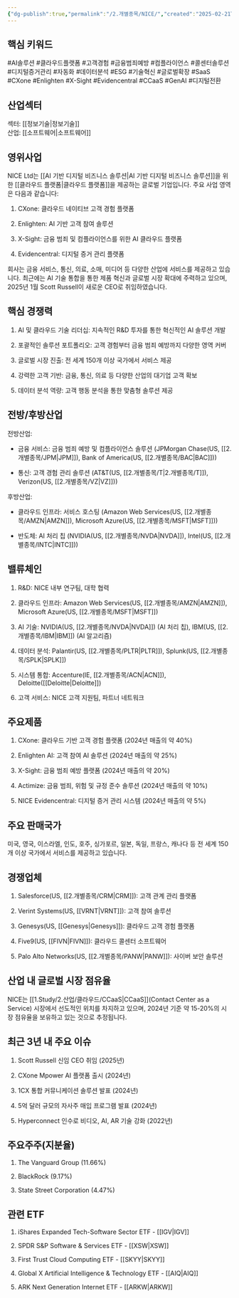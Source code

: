 ```yaml
---
{"dg-publish":true,"permalink":"/2.개별종목/NICE/","created":"2025-02-21T10:59:04.762+09:00","updated":"2025-07-29T21:37:04.970+09:00"}
---
```


## 핵심 키워드

#AI솔루션 #클라우드플랫폼 #고객경험 #금융범죄예방 #컴플라이언스 #콜센터솔루션 #디지털증거관리 #자동화 #데이터분석 #ESG #기술혁신 #글로벌확장 #SaaS #CXone #Enlighten #X-Sight #Evidencentral #CCaaS #GenAI #디지털전환

## 산업섹터

섹터: [[정보기술\|정보기술]]  
산업: [[소프트웨어\|소프트웨어]]

## 영위사업

NICE Ltd는 [[AI 기반 디지털 비즈니스 솔루션\|AI 기반 디지털 비즈니스 솔루션]]을 위한 [[클라우드 플랫폼\|클라우드 플랫폼]]을 제공하는 글로벌 기업입니다. 주요 사업 영역은 다음과 같습니다:

1. CXone: 클라우드 네이티브 고객 경험 플랫폼
    
2. Enlighten: AI 기반 고객 참여 솔루션
    
3. X-Sight: 금융 범죄 및 컴플라이언스를 위한 AI 클라우드 플랫폼
    
4. Evidencentral: 디지털 증거 관리 플랫폼
    

회사는 금융 서비스, 통신, 의료, 소매, 미디어 등 다양한 산업에 서비스를 제공하고 있습니다. 최근에는 AI 기술 통합을 통한 제품 혁신과 글로벌 시장 확대에 주력하고 있으며, 2025년 1월 Scott Russell이 새로운 CEO로 취임하였습니다.

## 핵심 경쟁력

1. AI 및 클라우드 기술 리더십: 지속적인 R&D 투자를 통한 혁신적인 AI 솔루션 개발
    
2. 포괄적인 솔루션 포트폴리오: 고객 경험부터 금융 범죄 예방까지 다양한 영역 커버
    
3. 글로벌 시장 진출: 전 세계 150개 이상 국가에서 서비스 제공
    
4. 강력한 고객 기반: 금융, 통신, 의료 등 다양한 산업의 대기업 고객 확보
    
5. 데이터 분석 역량: 고객 행동 분석을 통한 맞춤형 솔루션 제공
    

## 전방/후방산업

전방산업:

- 금융 서비스: 금융 범죄 예방 및 컴플라이언스 솔루션 (JPMorgan Chase(US, [[2.개별종목/JPM\|JPM]]), Bank of America(US, [[2.개별종목/BAC\|BAC]]))
    
- 통신: 고객 경험 관리 솔루션 (AT&T(US, [[2.개별종목/T\|2.개별종목/T]]), Verizon(US, [[2.개별종목/VZ\|VZ]]))
    

후방산업:

- 클라우드 인프라: 서비스 호스팅 (Amazon Web Services(US, [[2.개별종목/AMZN\|AMZN]]), Microsoft Azure(US, [[2.개별종목/MSFT\|MSFT]]))
    
- 반도체: AI 처리 칩 (NVIDIA(US, [[2.개별종목/NVDA\|NVDA]]), Intel(US, [[2.개별종목/INTC\|INTC]]))
    

## 밸류체인

1. R&D: NICE 내부 연구팀, 대학 협력
    
2. 클라우드 인프라: Amazon Web Services(US, [[2.개별종목/AMZN\|AMZN]]), Microsoft Azure(US, [[2.개별종목/MSFT\|MSFT]])
    
3. AI 기술: NVIDIA(US, [[2.개별종목/NVDA\|NVDA]]) (AI 처리 칩), IBM(US, [[2.개별종목/IBM\|IBM]]) (AI 알고리즘)
    
4. 데이터 분석: Palantir(US, [[2.개별종목/PLTR\|PLTR]]), Splunk(US, [[2.개별종목/SPLK\|SPLK]])
    
5. 시스템 통합: Accenture(IE, [[2.개별종목/ACN\|ACN]]), Deloitte([[Deloitte\|Deloitte]])
    
6. 고객 서비스: NICE 고객 지원팀, 파트너 네트워크
    

## 주요제품

1. CXone: 클라우드 기반 고객 경험 플랫폼 (2024년 매출의 약 40%)
    
2. Enlighten AI: 고객 참여 AI 솔루션 (2024년 매출의 약 25%)
    
3. X-Sight: 금융 범죄 예방 플랫폼 (2024년 매출의 약 20%)
    
4. Actimize: 금융 범죄, 위험 및 규정 준수 솔루션 (2024년 매출의 약 10%)
    
5. NICE Evidencentral: 디지털 증거 관리 시스템 (2024년 매출의 약 5%)
    

## 주요 판매국가

미국, 영국, 이스라엘, 인도, 호주, 싱가포르, 일본, 독일, 프랑스, 캐나다 등 전 세계 150개 이상 국가에서 서비스를 제공하고 있습니다.

## 경쟁업체

1. Salesforce(US, [[2.개별종목/CRM\|CRM]]): 고객 관계 관리 플랫폼
    
2. Verint Systems(US, [[VRNT\|VRNT]]): 고객 참여 솔루션
    
3. Genesys(US, [[Genesys\|Genesys]]): 클라우드 고객 경험 플랫폼
    
4. Five9(US, [[FIVN\|FIVN]]): 클라우드 콜센터 소프트웨어
    
5. Palo Alto Networks(US, [[2.개별종목/PANW\|PANW]]): 사이버 보안 솔루션
    

## 산업 내 글로벌 시장 점유율

NICE는 [[1.Study/2.산업/클라우드/CCaaS\|CCaaS]](Contact Center as a Service) 시장에서 선도적인 위치를 차지하고 있으며, 2024년 기준 약 15-20%의 시장 점유율을 보유하고 있는 것으로 추정됩니다.

## 최근 3년 내 주요 이슈

1. Scott Russell 신임 CEO 취임 (2025년)
    
2. CXone Mpower AI 플랫폼 출시 (2024년)
    
3. 1CX 통합 커뮤니케이션 솔루션 발표 (2024년)
    
4. 5억 달러 규모의 자사주 매입 프로그램 발표 (2024년)
    
5. Hyperconnect 인수로 비디오, AI, AR 기술 강화 (2022년)
    

## 주요주주(지분율)

1. The Vanguard Group (11.66%)
    
2. BlackRock (9.17%)
    
3. State Street Corporation (4.47%)
    

## 관련 ETF

1. iShares Expanded Tech-Software Sector ETF - [[IGV\|IGV]]
    
2. SPDR S&P Software & Services ETF - [[XSW\|XSW]]
    
3. First Trust Cloud Computing ETF - [[SKYY\|SKYY]]
    
4. Global X Artificial Intelligence & Technology ETF - [[AIQ\|AIQ]]
    
5. ARK Next Generation Internet ETF - [[ARKW\|ARKW]]